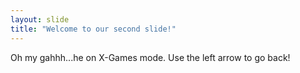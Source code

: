```yaml
---
layout: slide
title: "Welcome to our second slide!"
---
```

Oh my gahhh...he on X-Games mode.
Use the left arrow to go back!
